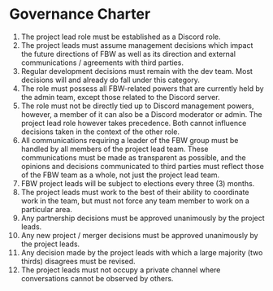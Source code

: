 # Governance Charter

1. The project lead role must be established as a Discord role.
2. The project leads must assume management decisions which impact the future directions of FBW as well as its direction and external communications / agreements with third parties.
3. Regular development decisions must remain with the dev team. Most decisions will and already do fall under this category.
4. The role must possess all FBW-related powers that are currently held by the admin team, except those related to the Discord server.
5. The role must not be directly tied up to Discord management powers, however, a member of it can also be a Discord moderator or admin. The project lead role however takes precedence. Both cannot influence decisions taken in the context of the other role.
6. All communications requiring a leader of the FBW group must be handled by all members of the project lead team. These communications must be made as transparent as possible, and the opinions and decisions communicated to third parties must reflect those of the FBW team as a whole, not just the project lead team.
7. FBW project leads will be subject to elections every three (3) months.
8. The project leads must work to the best of their ability to coordinate work in the team, but must not force any team member to work on a particular area.
9. Any partnership decisions must be approved unanimously by the project leads.
10. Any new project / merger decisions must be approved unanimously by the project leads.
11. Any decision made by the project leads with which a large majority (two thirds) disagrees must be revised.
12. The project leads must not occupy a private channel where conversations cannot be observed by others.

